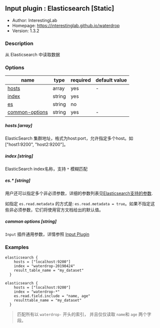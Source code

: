 ## Input plugin : Elasticsearch [Static]

* Author: InterestingLab
* Homepage: https://interestinglab.github.io/waterdrop
* Version: 1.3.2

### Description

从 Elasticsearch 中读取数据

### Options

| name | type | required | default value |
| --- | --- | --- | --- |
| [hosts](#hosts-array) | array | yes | - |
| [index](#index-string) | string | yes |  |
| [es](#es-string) | string | no |  |
| [common-options](#common-options-string)| string | yes | - |


##### hosts [array]

ElasticSearch 集群地址，格式为host:port，允许指定多个host。如 \["host1:9200", "host2:9200"]。


##### index [string]

ElasticSearch index名称，支持 `*` 模糊匹配


##### es.* [string]

用户还可以指定多个非必须参数，详细的参数列表见[Elasticsearch支持的参数](https://www.elastic.co/guide/en/elasticsearch/hadoop/current/configuration.html#cfg-mapping).

如指定 `es.read.metadata` 的方式是: `es.read.metadata = true`。如果不指定这些非必须参数，它们将使用官方文档给出的默认值。

##### common options [string]

`Input` 插件通用参数，详情参照 [Input Plugin](/zh-cn/configuration/input-plugin)


### Examples

```
elasticsearch {
    hosts = ["localhost:9200"]
    index = "waterdrop-20190424"
    result_table_name = "my_dataset"
  }
```


```
elasticsearch {
    hosts = ["localhost:9200"]
    index = "waterdrop-*"
    es.read.field.include = "name, age"
    resulttable_name = "my_dataset"
  }
```

> 匹配所有以 `waterdrop-` 开头的索引， 并且仅仅读取 `name`和 `age` 两个字段。
